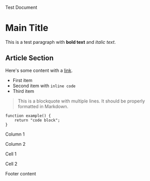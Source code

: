 Test Document

Main Title
==========

This is a test paragraph with **bold text** and _italic text_.

Article Section
---------------

Here's some content with a [link](https://example.com).

*   First item
*   Second item with `inline code`
*   Third item

> This is a blockquote with multiple lines. It should be properly formatted in Markdown.

    function example() {
        return "code block";
    }

Column 1

Column 2

Cell 1

Cell 2

Footer content